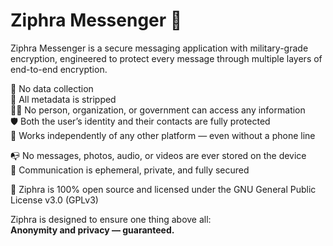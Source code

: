# Ziphra Messenger 🔐
Ziphra Messenger is a secure messaging application with military-grade encryption, engineered to protect every message through multiple layers of end-to-end encryption.

🚫 No data collection  
🧹 All metadata is stripped  
🕵️‍♂️ No person, organization, or government can access any information  
🛡️ Both the user’s identity and their contacts are fully protected  
📶 Works independently of any other platform — even without a phone line  

📭 No messages, photos, audio, or videos are ever stored on the device  
💬 Communication is ephemeral, private, and fully secured  

🧩 Ziphra is 100% open source and licensed under the GNU General Public License v3.0 (GPLv3)

Ziphra is designed to ensure one thing above all:  
**Anonymity and privacy — guaranteed.**


